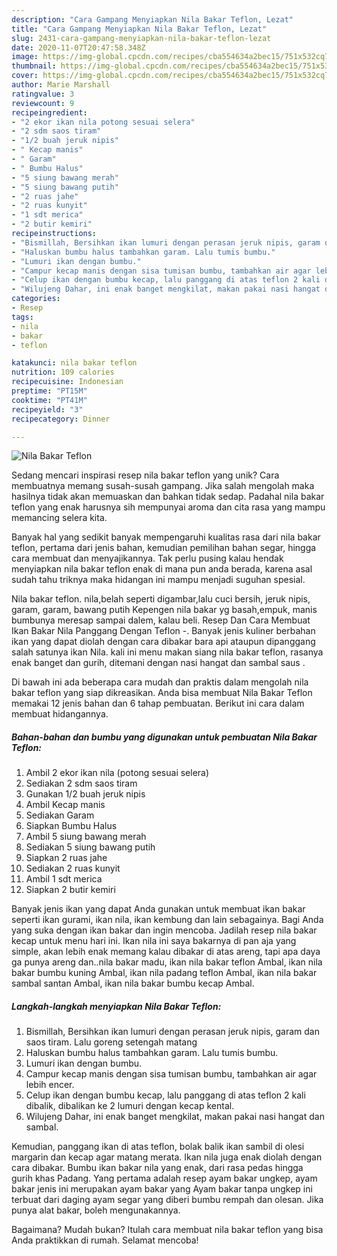 ```yaml
---
description: "Cara Gampang Menyiapkan Nila Bakar Teflon, Lezat"
title: "Cara Gampang Menyiapkan Nila Bakar Teflon, Lezat"
slug: 2431-cara-gampang-menyiapkan-nila-bakar-teflon-lezat
date: 2020-11-07T20:47:58.348Z
image: https://img-global.cpcdn.com/recipes/cba554634a2bec15/751x532cq70/nila-bakar-teflon-foto-resep-utama.jpg
thumbnail: https://img-global.cpcdn.com/recipes/cba554634a2bec15/751x532cq70/nila-bakar-teflon-foto-resep-utama.jpg
cover: https://img-global.cpcdn.com/recipes/cba554634a2bec15/751x532cq70/nila-bakar-teflon-foto-resep-utama.jpg
author: Marie Marshall
ratingvalue: 3
reviewcount: 9
recipeingredient:
- "2 ekor ikan nila potong sesuai selera"
- "2 sdm saos tiram"
- "1/2 buah jeruk nipis"
- " Kecap manis"
- " Garam"
- " Bumbu Halus"
- "5 siung bawang merah"
- "5 siung bawang putih"
- "2 ruas jahe"
- "2 ruas kunyit"
- "1 sdt merica"
- "2 butir kemiri"
recipeinstructions:
- "Bismillah, Bersihkan ikan lumuri dengan perasan jeruk nipis, garam dan saos tiram. Lalu goreng setengah matang"
- "Haluskan bumbu halus tambahkan garam. Lalu tumis bumbu."
- "Lumuri ikan dengan bumbu."
- "Campur kecap manis dengan sisa tumisan bumbu, tambahkan air agar lebih encer."
- "Celup ikan dengan bumbu kecap, lalu panggang di atas teflon 2 kali dibalik, dibalikan ke 2 lumuri dengan kecap kental."
- "Wilujeng Dahar, ini enak banget mengkilat, makan pakai nasi hangat dan sambal."
categories:
- Resep
tags:
- nila
- bakar
- teflon

katakunci: nila bakar teflon 
nutrition: 109 calories
recipecuisine: Indonesian
preptime: "PT15M"
cooktime: "PT41M"
recipeyield: "3"
recipecategory: Dinner

---
```



![Nila Bakar Teflon](https://img-global.cpcdn.com/recipes/cba554634a2bec15/751x532cq70/nila-bakar-teflon-foto-resep-utama.jpg)

Sedang mencari inspirasi resep nila bakar teflon yang unik? Cara membuatnya memang susah-susah gampang. Jika salah mengolah maka hasilnya tidak akan memuaskan dan bahkan tidak sedap. Padahal nila bakar teflon yang enak harusnya sih mempunyai aroma dan cita rasa yang mampu memancing selera kita.

Banyak hal yang sedikit banyak mempengaruhi kualitas rasa dari nila bakar teflon, pertama dari jenis bahan, kemudian pemilihan bahan segar, hingga cara membuat dan menyajikannya. Tak perlu pusing kalau hendak menyiapkan nila bakar teflon enak di mana pun anda berada, karena asal sudah tahu triknya maka hidangan ini mampu menjadi suguhan spesial.

Nila bakar teflon. nila,belah seperti digambar,lalu cuci bersih, jeruk nipis, garam, garam, bawang putih Kepengen nila bakar yg basah,empuk, manis bumbunya meresap sampai dalem, kalau beli. Resep Dan Cara Membuat Ikan Bakar Nila Panggang Dengan Teflon -. Banyak jenis kuliner berbahan ikan yang dapat diolah dengan cara dibakar bara api ataupun dipanggang salah satunya ikan Nila. kali ini menu makan siang nila bakar teflon, rasanya enak banget dan gurih, ditemani dengan nasi hangat dan sambal saus .


Di bawah ini ada beberapa cara mudah dan praktis dalam mengolah nila bakar teflon yang siap dikreasikan. Anda bisa membuat Nila Bakar Teflon memakai 12 jenis bahan dan 6 tahap pembuatan. Berikut ini cara dalam membuat hidangannya.

<!--inarticleads1-->

##### Bahan-bahan dan bumbu yang digunakan untuk pembuatan Nila Bakar Teflon:

1. Ambil 2 ekor ikan nila (potong sesuai selera)
1. Sediakan 2 sdm saos tiram
1. Gunakan 1/2 buah jeruk nipis
1. Ambil  Kecap manis
1. Sediakan  Garam
1. Siapkan  Bumbu Halus
1. Ambil 5 siung bawang merah
1. Sediakan 5 siung bawang putih
1. Siapkan 2 ruas jahe
1. Sediakan 2 ruas kunyit
1. Ambil 1 sdt merica
1. Siapkan 2 butir kemiri


Banyak jenis ikan yang dapat Anda gunakan untuk membuat ikan bakar seperti ikan gurami, ikan nila, ikan kembung dan lain sebagainya. Bagi Anda yang suka dengan ikan bakar dan ingin mencoba. Jadilah resep nila bakar kecap untuk menu hari ini. Ikan nila ini saya bakarnya di pan aja yang simple, akan lebih enak memang kalau dibakar di atas areng, tapi apa daya ga punya areng dan..nila bakar madu, ikan nila bakar teflon Ambal, ikan nila bakar bumbu kuning Ambal, ikan nila padang teflon Ambal, ikan nila bakar sambal santan Ambal, ikan nila bakar bumbu kecap Ambal. 

<!--inarticleads2-->

##### Langkah-langkah menyiapkan Nila Bakar Teflon:

1. Bismillah, Bersihkan ikan lumuri dengan perasan jeruk nipis, garam dan saos tiram. Lalu goreng setengah matang
1. Haluskan bumbu halus tambahkan garam. Lalu tumis bumbu.
1. Lumuri ikan dengan bumbu.
1. Campur kecap manis dengan sisa tumisan bumbu, tambahkan air agar lebih encer.
1. Celup ikan dengan bumbu kecap, lalu panggang di atas teflon 2 kali dibalik, dibalikan ke 2 lumuri dengan kecap kental.
1. Wilujeng Dahar, ini enak banget mengkilat, makan pakai nasi hangat dan sambal.


Kemudian, panggang ikan di atas teflon, bolak balik ikan sambil di olesi margarin dan kecap agar matang merata. Ikan nila juga enak diolah dengan cara dibakar. Bumbu ikan bakar nila yang enak, dari rasa pedas hingga gurih khas Padang. Yang pertama adalah resep ayam bakar ungkep, ayam bakar jenis ini merupakan ayam bakar yang Ayam bakar tanpa ungkep ini terbuat dari daging ayam segar yang diberi bumbu rempah dan olesan. Jika punya alat bakar, boleh mengunakannya. 

Bagaimana? Mudah bukan? Itulah cara membuat nila bakar teflon yang bisa Anda praktikkan di rumah. Selamat mencoba!
